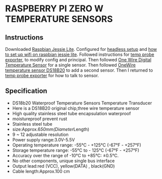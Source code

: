 RASPBERRY PI ZERO W TEMPERATURE SENSORS
=======================================

Instructions
------------

Downloaded [Raspbian Jessie Lite]. 
Configured for [headless setup] and [how to set up wifi on raspbian jessie lite].
Followed instructions for [temp probe exporter], to modify config and principal.
Then followed [One Wire Digital Temperature Sensor] for a single sensor.
Then followed [OneWire temperature sensor DS18B20] to add a second sensor.
Then I returned to [temp probe exporter] for how to talk to sensor.


Specification
-------------

 * DS18b20 Waterproof Temperature Sensors Temperature Transducer
 * Here is a DS18B20 original chip,three wire temperature sensor
 * High quality stainless steel tube encapsulation waterproof 
 * moistureproof prevent rust
 * Stainless steel tube
 * size:Approx.6*50mm(Diameter*Length)
 * 9 ~ 12 adjustable resolution
 * Power supply range:3.0V-5.5V
 * Operating temperature range: -55°C - +125°C (-67°F - +257°F)
 * Storage temperature range: -55°C to - 125°C (-67°F - +257°F)
 * Accuracy over the range of -10°C to +85°C: ±0.5°C.
 * No other components, unique single bus interface
 * Output lead:red (VCC), yellow(DATA) , black(GND)
 * Cable length:Approx.100 cm



[Temperature sensor without breadboard]: https://www.raspberrypi.org/forums/viewtopic.php?f=63&t=144830&p=956163
[Four different methods of 1-wire access]: http://blog.gegg.us/2013/03/4-different-methods-of-1-wire-access-on-raspberry-pi/
[temp probe exporter]: https://github.com/turmoni/temp-probe-exporter
[raspbian jessie lite]: https://www.raspberrypi.org/downloads/raspbian/
[headless setup]: https://davidmaitland.me/2015/12/raspberry-pi-zero-headless-setup/
[how to set up wifi on raspbian jessie lite]: https://thepihut.com/blogs/raspberry-pi-tutorials/83502916-how-to-setup-wifi-on-raspbian-jessie-lite
[Temperature with the 1-Wire interface and the DS18B20]: https://thepihut.com/blogs/raspberry-pi-tutorials/18095732-sensors-temperature-with-the-1-wire-interface-and-the-ds18b20
[One Wire Digital Temperature Sensor]: https://www.modmypi.com/blog/ds18b20-one-wire-digital-temperature-sensor-and-the-raspberry-pi

[OneWire temperature sensor DS18B20]: https://z-uno.z-wave.me/examples/multiple-1-wire-ds18b20-temperature-sensors/

